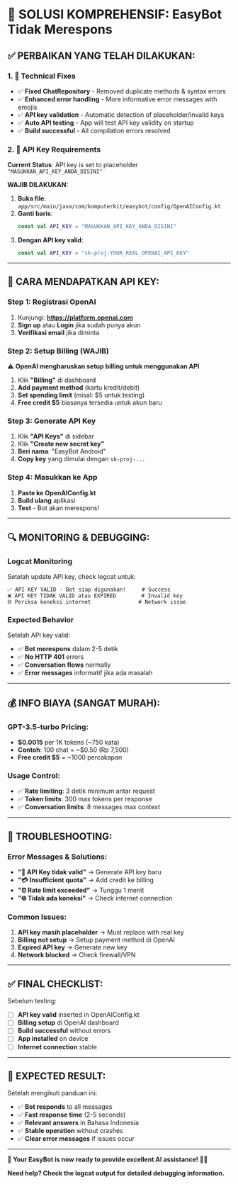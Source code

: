 # 🎯 SOLUSI KOMPREHENSIF: EasyBot Tidak Merespons

## **✅ PERBAIKAN YANG TELAH DILAKUKAN:**

### **1. 🔧 Technical Fixes**

- ✅ **Fixed ChatRepository** - Removed duplicate methods & syntax errors
- ✅ **Enhanced error handling** - More informative error messages with emojis
- ✅ **API key validation** - Automatic detection of placeholder/invalid keys
- ✅ **Auto API testing** - App will test API key validity on startup
- ✅ **Build successful** - All compilation errors resolved

### **2. 🔑 API Key Requirements**

**Current Status**: API key is set to placeholder `"MASUKKAN_API_KEY_ANDA_DISINI"`

**WAJIB DILAKUKAN:**

1. **Buka file**: `app/src/main/java/com/komputerkit/easybot/config/OpenAIConfig.kt`
2. **Ganti baris**:
   ```kotlin
   const val API_KEY = "MASUKKAN_API_KEY_ANDA_DISINI"
   ```
3. **Dengan API key valid**:
   ```kotlin
   const val API_KEY = "sk-proj-YOUR_REAL_OPENAI_API_KEY"
   ```

---

## **🚀 CARA MENDAPATKAN API KEY:**

### **Step 1: Registrasi OpenAI**

1. Kunjungi: **https://platform.openai.com**
2. **Sign up** atau **Login** jika sudah punya akun
3. **Verifikasi email** jika diminta

### **Step 2: Setup Billing (WAJIB)**

⚠️ **OpenAI mengharuskan setup billing untuk menggunakan API**

1. Klik **"Billing"** di dashboard
2. **Add payment method** (kartu kredit/debit)
3. **Set spending limit** (misal: $5 untuk testing)
4. **Free credit $5** biasanya tersedia untuk akun baru

### **Step 3: Generate API Key**

1. Klik **"API Keys"** di sidebar
2. Klik **"Create new secret key"**
3. **Beri nama**: "EasyBot Android"
4. **Copy key** yang dimulai dengan `sk-proj-...`

### **Step 4: Masukkan ke App**

1. **Paste ke OpenAIConfig.kt**
2. **Build ulang** aplikasi
3. **Test** - Bot akan merespons!

---

## **🔍 MONITORING & DEBUGGING:**

### **Logcat Monitoring**

Setelah update API key, check logcat untuk:

```
✅ API KEY VALID - Bot siap digunakan!     # Success
❌ API KEY TIDAK VALID atau EXPIRED        # Invalid key
🌐 Periksa koneksi internet               # Network issue
```

### **Expected Behavior**

Setelah API key valid:

- ✅ **Bot merespons** dalam 2-5 detik
- ✅ **No HTTP 401** errors
- ✅ **Conversation flows** normally
- ✅ **Error messages** informatif jika ada masalah

---

## **💰 INFO BIAYA (SANGAT MURAH):**

### **GPT-3.5-turbo Pricing:**

- **$0.0015** per 1K tokens (~750 kata)
- **Contoh**: 100 chat = ~$0.50 (Rp 7,500)
- **Free credit $5** = ~1000 percakapan

### **Usage Control:**

- ✅ **Rate limiting**: 3 detik minimum antar request
- ✅ **Token limits**: 300 max tokens per response
- ✅ **Conversation limits**: 8 messages max context

---

## **🐛 TROUBLESHOOTING:**

### **Error Messages & Solutions:**

- **"🔑 API Key tidak valid"** → Generate API key baru
- **"💳 Insufficient quota"** → Add credit ke billing
- **"⏰ Rate limit exceeded"** → Tunggu 1 menit
- **"🌐 Tidak ada koneksi"** → Check internet connection

### **Common Issues:**

1. **API key masih placeholder** → Must replace with real key
2. **Billing not setup** → Setup payment method di OpenAI
3. **Expired API key** → Generate new key
4. **Network blocked** → Check firewall/VPN

---

## **✅ FINAL CHECKLIST:**

Sebelum testing:

- [ ] **API key valid** inserted in OpenAIConfig.kt
- [ ] **Billing setup** di OpenAI dashboard
- [ ] **Build successful** without errors
- [ ] **App installed** on device
- [ ] **Internet connection** stable

---

## **🚀 EXPECTED RESULT:**

Setelah mengikuti panduan ini:

- ✅ **Bot responds** to all messages
- ✅ **Fast response time** (2-5 seconds)
- ✅ **Relevant answers** in Bahasa Indonesia
- ✅ **Stable operation** without crashes
- ✅ **Clear error messages** if issues occur

---

**🎉 Your EasyBot is now ready to provide excellent AI assistance! 🤖✨**

**Need help? Check the logcat output for detailed debugging information.**
